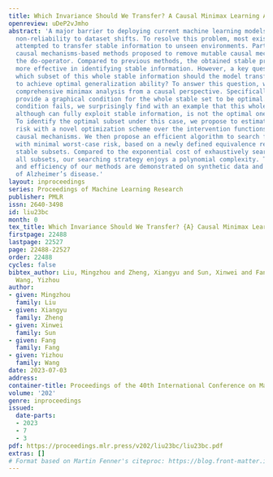```yaml
---
title: Which Invariance Should We Transfer? A Causal Minimax Learning Approach
openreview: uDeP2vJmho
abstract: 'A major barrier to deploying current machine learning models lies in their
  non-reliability to dataset shifts. To resolve this problem, most existing studies
  attempted to transfer stable information to unseen environments. Particularly, independent
  causal mechanisms-based methods proposed to remove mutable causal mechanisms via
  the do-operator. Compared to previous methods, the obtained stable predictors are
  more effective in identifying stable information. However, a key question remains:
  which subset of this whole stable information should the model transfer, in order
  to achieve optimal generalization ability? To answer this question, we present a
  comprehensive minimax analysis from a causal perspective. Specifically, we first
  provide a graphical condition for the whole stable set to be optimal. When this
  condition fails, we surprisingly find with an example that this whole stable set,
  although can fully exploit stable information, is not the optimal one to transfer.
  To identify the optimal subset under this case, we propose to estimate the worst-case
  risk with a novel optimization scheme over the intervention functions on mutable
  causal mechanisms. We then propose an efficient algorithm to search for the subset
  with minimal worst-case risk, based on a newly defined equivalence relation between
  stable subsets. Compared to the exponential cost of exhaustively searching over
  all subsets, our searching strategy enjoys a polynomial complexity. The effectiveness
  and efficiency of our methods are demonstrated on synthetic data and the diagnosis
  of Alzheimer’s disease.'
layout: inproceedings
series: Proceedings of Machine Learning Research
publisher: PMLR
issn: 2640-3498
id: liu23bc
month: 0
tex_title: Which Invariance Should We Transfer? {A} Causal Minimax Learning Approach
firstpage: 22488
lastpage: 22527
page: 22488-22527
order: 22488
cycles: false
bibtex_author: Liu, Mingzhou and Zheng, Xiangyu and Sun, Xinwei and Fang, Fang and
  Wang, Yizhou
author:
- given: Mingzhou
  family: Liu
- given: Xiangyu
  family: Zheng
- given: Xinwei
  family: Sun
- given: Fang
  family: Fang
- given: Yizhou
  family: Wang
date: 2023-07-03
address: 
container-title: Proceedings of the 40th International Conference on Machine Learning
volume: '202'
genre: inproceedings
issued:
  date-parts:
  - 2023
  - 7
  - 3
pdf: https://proceedings.mlr.press/v202/liu23bc/liu23bc.pdf
extras: []
# Format based on Martin Fenner's citeproc: https://blog.front-matter.io/posts/citeproc-yaml-for-bibliographies/
---
```

